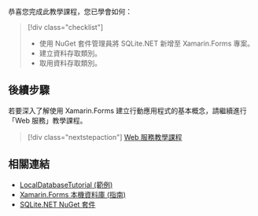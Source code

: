 恭喜您完成此教學課程，您已學會如何：

> [!div class="checklist"]
> - 使用 NuGet 套件管理員將 SQLite.NET 新增至 Xamarin.Forms 專案。
> - 建立資料存取類別。
> - 取用資料存取類別。

## <a name="next-steps"></a>後續步驟

若要深入了解使用 Xamarin.Forms 建立行動應用程式的基本概念，請繼續進行「Web 服務」教學課程。

> [!div class="nextstepaction"]
> [Web 服務教學課程](~/get-started/tutorials/web-service/index.yml)

## <a name="related-links"></a>相關連結

- [LocalDatabaseTutorial (範例)](https://developer.xamarin.com/samples/xamarin-forms/GetStarted/Tutorials/LocalDatabaseTutorial)
- [Xamarin.Forms 本機資料庫 (指南)](~/xamarin-forms/app-fundamentals/databases.md)
- [SQLite.NET NuGet 套件](https://www.nuget.org/packages/sqlite-net-pcl/)

